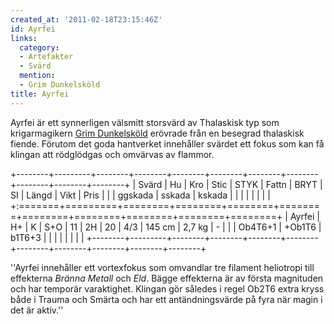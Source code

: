 ```yaml
---
created_at: '2011-02-18T23:15:46Z'
id: Ayrfei
links:
  category:
  - Artefakter
  - Svärd
  mention:
  - Grim Dunkelsköld
title: Ayrfei
---
```


Ayrfei är ett synnerligen välsmitt storsvärd av Thalaskisk typ som krigarmagikern [Grim Dunkelsköld]
erövrade från en besegrad thalaskisk fiende. Förutom det goda hantverket innehåller svärdet ett
fokus som kan få klingan att rödglödgas och omvärvas av flammor.

+--------+---------+--------+--------+--------+--------+--------+--------+--------+--------+--------+
| Svärd  | Hu      | Kro    | Stic   | STYK   | Fattn  | BRYT   | SI     | Längd  | Vikt   | Pris   |
|        | ggskada | sskada | kskada |        |        |        |        |        |        |        |
+:=======+=========+========+========+========+========+========+========+========+========+========+
| Ayrfei | H+      | K      | S+O    | 11     | 2H     | 20     | 4/3    | 145 cm | 2,7 kg | \-     |
|        | Ob4T6+1 | +Ob1T6 | b1T6+3 |        |        |        |        |        |        |        |
+--------+---------+--------+--------+--------+--------+--------+--------+--------+--------+--------+

''Ayrfei innehåller ett vortexfokus som omvandlar tre filament heliotropi till effekterna *Bränna
Metall* och *Eld*. Bägge effekterna är av första magnituden och har temporär varaktighet. Klingan
gör således i regel Ob2T6 extra kryss både i Trauma och Smärta och har ett antändningsvärde på fyra
när magin i det är aktiv.''

  [Grim Dunkelsköld]: Grim_Dunkelsköld